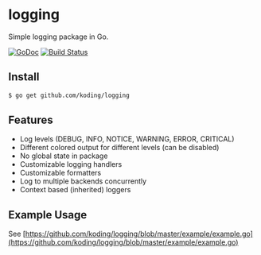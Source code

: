 logging
=======

Simple logging package in Go.

[![GoDoc](https://godoc.org/github.com/koding/logging?status.svg)](https://godoc.org/github.com/koding/logging)
[![Build Status](https://travis-ci.org/koding/logging.svg)](https://travis-ci.org/koding/logging)


Install
-------

```sh
$ go get github.com/koding/logging
```

Features
--------

* Log levels (DEBUG, INFO, NOTICE, WARNING, ERROR, CRITICAL)
* Different colored output for different levels (can be disabled)
* No global state in package
* Customizable logging handlers
* Customizable formatters
* Log to multiple backends concurrently
* Context based (inherited) loggers

Example Usage
-------------

See [https://github.com/koding/logging/blob/master/example/example.go](https://github.com/koding/logging/blob/master/example/example.go)